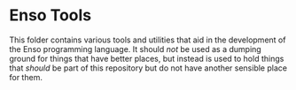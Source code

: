 # Enso Tools

This folder contains various tools and utilities that aid in the development of
the Enso programming language. It should _not_ be used as a dumping ground for
things that have better places, but instead is used to hold things that _should_
be part of this repository but do not have another sensible place for them.
